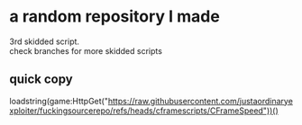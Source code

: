 # a random repository I made
3rd skidded script.<br/>
check branches for more skidded scripts
## quick copy
loadstring(game:HttpGet("https://raw.githubusercontent.com/justaordinaryexploiter/fuckingsourcerepo/refs/heads/cframescripts/CFrameSpeed"))()
